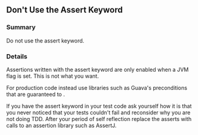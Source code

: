 ## Don't Use the Assert Keyword

### Summary

Do not use the assert keyword.

### Details

Assertions written with the assert keyword are only enabled when a JVM flag is set. This is not what you want.

For production code instead use libraries such as Guava's preconditions that are guaranteed to .

If you have the assert keyword in your test code ask yourself how it is that you never noticed that your tests couldn't fail and reconsider why you are not doing TDD. After your period of self reflection replace the asserts with calls to an assertion library such as AssertJ.
